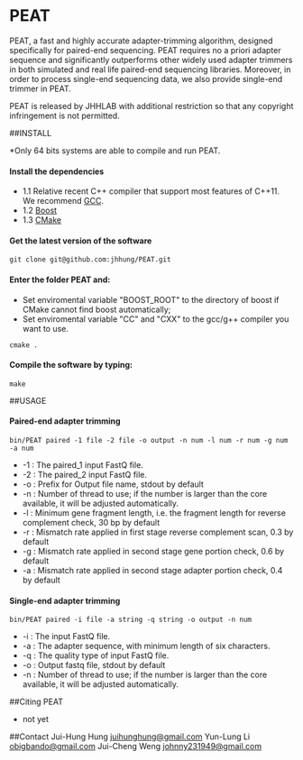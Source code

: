 PEAT
=========
PEAT, a fast and highly accurate adapter-trimming algorithm, designed specifically for paired-end sequencing. PEAT requires no a priori adapter sequence and significantly outperforms other widely used adapter trimmers in both simulated and real life paired-end sequencing libraries. Moreover, in order to process single-end sequencing data, we also provide single-end trimmer in PEAT.

PEAT is released by JHHLAB with additional restriction so that any copyright infringement is not permitted.

##INSTALL

*Only 64 bits systems are able to compile and run PEAT. 

#### Install the dependencies

- 1.1 Relative recent C++ compiler that support most features of C++11. We recommend [GCC](http://gcc.gnu.org/).
- 1.2 [Boost](http://www.boost.org/users/download/)
- 1.3 [CMake](http://www.cmake.org/)

#### Get the latest version of the software

```
git clone git@github.com:jhhung/PEAT.git
```

#### Enter the folder PEAT and:

- Set enviromental variable "BOOST_ROOT" to the directory of boost if CMake cannot find boost automatically;
- Set enviromental variable "CC" and "CXX" to the gcc/g++ compiler you want to use.	

```
cmake .
```
   
	
#### Compile the software by typing:

```
make
```

##USAGE

#### Paired-end adapter trimming

```
bin/PEAT paired -1 file -2 file -o output -n num -l num -r num -g num -a num
```

- -1 : The paired_1 input FastQ file.
- -2 : The paired_2 input FastQ file.
- -o : Prefix for Output file name, stdout by default
- -n : Number of thread to use; if the number is larger than the core available, it will be adjusted automatically.
- -l : Minimum gene fragment length, i.e. the fragment length for reverse complement check, 30 bp by default
- -r : Mismatch rate applied in first stage reverse complement scan, 0.3 by default
- -g : Mismatch rate applied in second stage gene portion check, 0.6 by default
- -a : Mismatch rate applied in second stage adapter portion check, 0.4 by default

#### Single-end adapter trimming

```
bin/PEAT paired -i file -a string -q string -o output -n num
```

- -i : The input FastQ file.
- -a : The adapter sequence, with minimum length of six characters.
- -q : The quality type of input FastQ file.
- -o : Output fastq file, stdout by default
- -n : Number of thread to use; if the number is larger than the core available, it will be adjusted automatically.

##Citing PEAT
* not yet

##Contact
	Jui-Hung Hung <juihunghung@gmail.com>
	Yun-Lung Li <obigbando@gmail.com>
	Jui-Cheng Weng <johnny231949@gmail.com>
